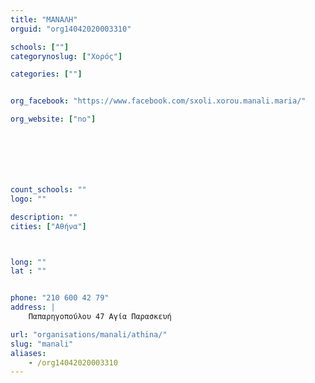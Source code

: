```yaml
---
title: "ΜΑΝΑΛΗ"
orguid: "org14042020003310"

schools: [""]
categorynoslug: ["Χορός"]

categories: [""]


org_facebook: "https://www.facebook.com/sxoli.xorou.manali.maria/"

org_website: ["no"]







count_schools: ""
logo: ""

description: ""
cities: ["Αθήνα"]



long: ""
lat : ""


phone: "210 600 42 79"
address: |
    Παπαρηγοπούλου 47 Αγία Παρασκευή

url: "organisations/manali/athina/"
slug: "manali"
aliases:
    - /org14042020003310
---
```



